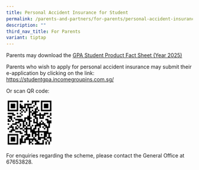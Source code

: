 ```yaml
---
title: Personal Accident Insurance for Student
permalink: /parents-and-partners/for-parents/personal-accident-insurance-for-student/
description: ""
third_nav_title: For Parents
variant: tiptap
---
```

<p>Parents may download the <a href="/files/GPA_Product_Fact_Sheet_Year_2025.pdf" rel="noopener noreferrer nofollow" target="_blank">GPA Student Product Fact Sheet (Year 2025)</a>
</p>
<p>Parents who wish to apply for personal accident insurance may submit their
e-application by clicking on the link: <a href="https://studentgpa.incomegroupins.com.sg/" rel="noopener noreferrer nofollow" target="_blank">https://studentgpa.incomegroupins.com.sg/</a>
</p>
<p>Or scan QR code:</p>
<div class="isomer-image-wrapper">
<img style="width: 25%;" height="auto" width="100%" src="/images/For%20Parents/studentgpa-incomegroupins-2022_QR-Code.png">
</div>
<p>For enquiries regarding the scheme, please contact the General Office
at 67653828.</p>